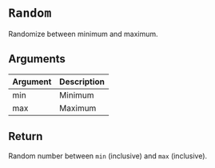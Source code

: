 # `Random`

Randomize between minimum and maximum.

## Arguments

| Argument | Description |
| -------- | ----------- |
| min      | Minimum     |
| max      | Maximum     |

## Return

Random number between `min` (inclusive) and `max` (inclusive).
